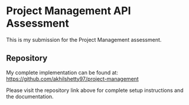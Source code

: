 # Project Management API Assessment

This is my submission for the Project Management assessment.

## Repository
My complete implementation can be found at: https://github.com/akhilshetty97/project-management

Please visit the repository link above for complete setup instructions and the documentation.
